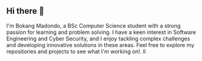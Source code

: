## Hi there 👋

I'm Bokang Madondo, a BSc Computer Science student with a strong passion for learning and problem solving. I have a keen interest in Software Engineering and Cyber Security, and I enjoy tackling complex challenges and developing innovative solutions in these areas. Feel free to explore my repositories and projects to see what I'm working on!.
ll
